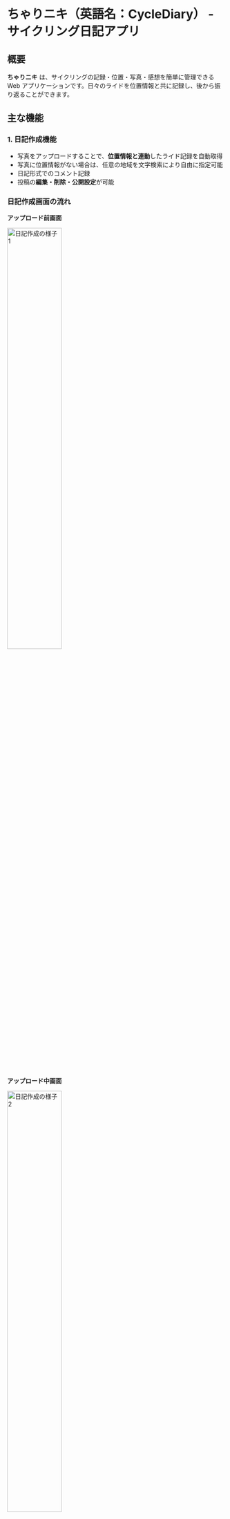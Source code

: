 # ちゃりニキ（英語名：CycleDiary） - サイクリング日記アプリ

## 概要

**ちゃりニキ** は、サイクリングの記録・位置・写真・感想を簡単に管理できる Web アプリケーションです。日々のライドを位置情報と共に記録し、後から振り返ることができます。

## 主な機能

### 1. 日記作成機能
- 写真をアップロードすることで、**位置情報と連動**したライド記録を自動取得  
- 写真に位置情報がない場合は、任意の地域を文字検索により自由に指定可能  
- 日記形式でのコメント記録  
- 投稿の**編集・削除・公開設定**が可能  

<h3>日記作成画面の流れ</h3>

<p><strong>アップロード前画面</strong></p>
<p><img src="./screenshots/diary_create1.png" alt="日記作成の様子 1" width="50%"></p>

<p><strong>アップロード中画面</strong></p>
<p><img src="./screenshots/diary_create2.png" alt="日記作成の様子 2" width="50%"></p>

<p><strong>アップロード後画面（コメント入力・投稿設定画面）</strong></p>
<p><img src="./screenshots/diary_create3.png" alt="日記作成の様子 3" width="50%"></p>

<p><strong>位置情報がない、編集したい場合の地域検索入力</strong></p>
<p><img src="./screenshots/diary_create4.png" alt="日記作成の様子 4" width="50%"></p>

### 2. 振り返り機能
- **マップ**上で過去に行った場所とその写真を表示  
- **カレンダー**で日付ごとの投稿を確認  
- **ホーム画面**では、自分の記録（サムネ付き）と他ユーザーの公開投稿を一覧表示  

<p><strong>振り返り機能（マップ）</strong></p>
<img src="./screenshots/map_view.png" alt="振り返り機能 マップ" width="50%">

<p><strong>振り返り機能（カレンダー）</strong></p>
<img src="./screenshots/calendar_view.png" alt="振り返り機能 カレンダー" width="50%">

<p><strong>ホーム画面1</strong></p>
<img src="./screenshots/home_view1.png" alt="ホーム画面1" width="50%">

<p><strong>ホーム画面2</strong></p>
<img src="./screenshots/home_view2.png" alt="ホーム画面2" width="50%">

### 3. 天気予報
- 任意の地域を選択し、**天気予報を表示**  
- 地域は文字検索により自由に指定可能  

<p><strong>天気予報機能</strong></p>
<img src="./screenshots/weather_forecast.png" alt="天気予報機能" width="50%">

### 4. ゲーム機能（Phaser.js）
- Phaser.js を用いたエンドレスラン形式のミニゲーム  
- ユーザーは日記投稿によって得た **コイン** を使って、ゲーム内キャラクターをアンロック可能  

<p><a href="./GAME.md">ゲームの詳細はこちら（GAME.md）</a></p>

## 使用技術

| カテゴリ       | 技術スタック               |
|----------------|----------------------------|
| フロントエンド | HTML / CSS / JavaScript   |
| バックエンド   | Django (Python)            |
| データベース   | SQLite（開発環境）        |
| その他         | Git / GitHub / Bootstrap  |

##  工夫した点
### 1. モジュール設計と依存性の排除
- フロントエンド・バックエンドの両方でモジュール化を意識しました。
- 各機能が過度に依存しない構成とすることで、保守性と拡張性を高めました。

### 2. UI/UX の設計
- Bootstrap や SweetAlert を活用し、直感的で違和感のないデザインにしました。
- 視認性と操作性に配慮し、快適に操作できる画面を目指しました。

### 3. API設計と非同期通信
- 投稿・認証以外の処理をすべて API 化しました。
- Ajax や Django の async ビューを用い、非同期通信で快適なレスポンスを実現しました。

### 4. 認証機能
- 任意のユーザー名とメールアドレスだけでアカウントを作成できるようにしました。
- Google アカウントによる OAuth 認証にも対応しました。

### 5. 日記投稿機能
- 写真の Exif 情報から位置と日時を取得し、逆ジオコーディング API で住所を自動補完しました。
- 投稿の手間を減らし、継続しやすい設計にしました。
- 複数写真の非同期アップロードで投稿処理を高速化しました。

### 6. 日記閲覧・編集・絞り込み機能
- カレンダーや地図で「いつ」「どこへ」行ったかを視覚的に確認できるようにしました。
- 地図には、投稿の絞り込み機能（例：直近1ヶ月）を実装しました。
- 投稿の編集は、カレンダー画面から直接かつ非同期で行えるようにしました。

### 7. 住所指定・現在地取得機能
- ジオコーディング API を使って、入力された地名から住所を検索できるようにしました。
- JavaScript の `navigator.geolocation` API を用いて、現在地の自動取得にも対応しました。

### 8. 天気予報機能
- 地名を指定することで、その地点の天気予報を表示できるようにしました。
- 天気情報は天気予報 API を使って取得・加工・出力しています。

### 9. ゲーム機能との連携（Games）
- Phaser.js により、エンドレスラン形式のゲームを実装しました。
- 日記投稿に応じて使用可能なキャラクターが増える仕組みにしました。
- Diary 側のアカウント情報と連携することで、アカウント作成の手間を省きました。


##  学んだこと

- **Djangoモデルを活用したユーザーや投稿データの管理方法**  
- **フロントエンドとバックエンドの連携構築の実践経験**  
- **基本的な HTML / JavaScript の記述と、UI 表現（ポップアップ・アニメーション等）の実装**  
- **Ajax や Django の async 機能による非同期処理とパフォーマンス最適化方法**  
- **`.env` を用いた開発環境とセキュリティの管理方法の理解**  
- **理想の機能を実現するために、試行錯誤を繰り返し粘り強く取り組むことの重要性**

##  注意：このリポジトリは開発環境用です

このプロジェクトは **開発環境用の構成** になっており、`.env` ファイル（環境変数を定義するファイル）がリポジトリには含まれていません。


そのため、**この状態ではアプリケーションを起動することはできません**。

各ライセンスに関しては[こちら](./THIRD_PARTY_LICENSES.md)
